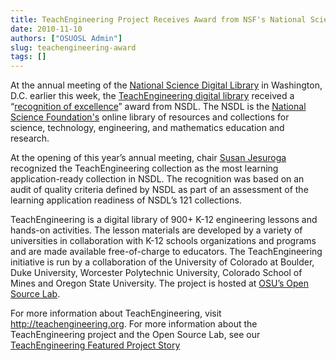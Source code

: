 ```yaml
---
title: TeachEngineering Project Receives Award from NSF's National Science Digital Library
date: 2010-11-10
authors: ["OSUOSL Admin"]
slug: teachengineering-award
tags: []
---
```


At the annual meeting of the [National Science Digital Library](http://nsdl.org/) in Washington, D.C. earlier this week,
the [TeachEngineering digital library](http://www.teachengineering.org/) received a
“[recognition of excellence](http://ecadw.colorado.edu/enotes/nov10/#Headline_One)” award from NSDL. The NSDL is the
[National Science Foundation's](http://www.nsf.gov/) online library of resources and collections for science,
technology, engineering, and mathematics education and research.

At the opening of this year’s annual meeting, chair
[Susan Jesuroga](http://expertvoices.nsdl.org/community/author/jesuroga/) recognized the TeachEngineering collection as
the most learning application-ready collection in NSDL. The recognition was based on an audit of quality criteria
defined by NSDL as part of an assessment of the learning application readiness of NSDL’s 121 collections.

TeachEngineering is a digital library of 900+ K-12 engineering lessons and hands-on activities. The lesson materials are
developed by a variety of universities in collaboration with K-12 schools organizations and programs and are made
available free-of-charge to educators. The TeachEngineering initiative is run by a collaboration of the University of
Colorado at Boulder, Duke University, Worcester Polytechnic University, Colorado School of Mines and Oregon State
University. The project is hosted at [OSU’s Open Source Lab](/).

For more information about TeachEngineering, visit <http://teachengineering.org>. For more information about the
TeachEngineering project and the Open Source Lab, see our
[TeachEngineering Featured Project Story](/blog/teachengineering)
